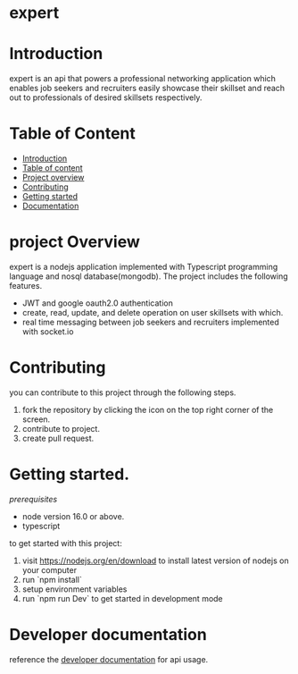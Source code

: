 # expert
<h1>Introduction</h1>
<p>expert is an api that powers a professional networking application which enables job seekers and recruiters easily showcase their skillset and reach out to professionals of desired skillsets respectively.</p>
<h1 id="tableOfContent" >Table of Content</h1>
<ul>
  <li><a href="#introduction" >Introduction</a></li>
  <li><a href="#tableOfContent" >Table of content</a></li>
  <li><a href="#Overview" >Project overview</a></li>
  <li><a href="#Contributing" >Contributing</a></li>
  <li><a href="#getting-started" >Getting started</a></li>
  <li><a href="#Documentation" >Documentation</a></li>
</ul>
<h1 id="Overview" >project Overview</h1>
<p>expert is a nodejs application implemented with Typescript programming language and nosql database(mongodb). The project includes the following features.</p>
<ul>
  <li>JWT and google oauth2.0 authentication</li>
  <li>create, read, update, and delete operation on user skillsets with which.</li>
  <li>real time messaging between job seekers and recruiters implemented with socket.io</li>
</ul>
  <h1 id="Contributing" >Contributing</h1>
  <p>you can contribute to this project through the following steps.</p>
  <ol>
    <li>fork the repository by clicking the icon on the top right corner of the screen.</li>
    <li>contribute to project.</li>
    <li>create pull request.</li>
  </ol>
  <h1 id="geting-started" >Getting started.</h1>
<i>prerequisites</i>
<ul>
 <li>node version 16.0 or above.</li>
 <li>typescript</li>
</ul>
<p>to get started with this project:</p>
<ol>
 <li> visit <a href="https://nodejs.org/en/download" >https://nodejs.org/en/download</a> to install latest version of nodejs on your computer
</li>
 <li>run `npm install`</li>
 <li>setup environment variables</li>
 <li>run `npm run Dev` to get started in development mode</li>
</ol>
<h1 id="Documentation" >Developer documentation</h1>
<p>reference the <a href="https://documenter.getpostman.com/view/20519100/2s93sabDQq" >developer documentation</a> for api usage.</p>
